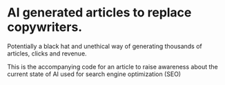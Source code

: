 # AI generated articles to replace copywriters.

Potentially a black hat and unethical way of generating thousands of articles, clicks and revenue.

 This is the accompanying code for an article to raise awareness about the current state of AI used for search engine optimization (SEO)